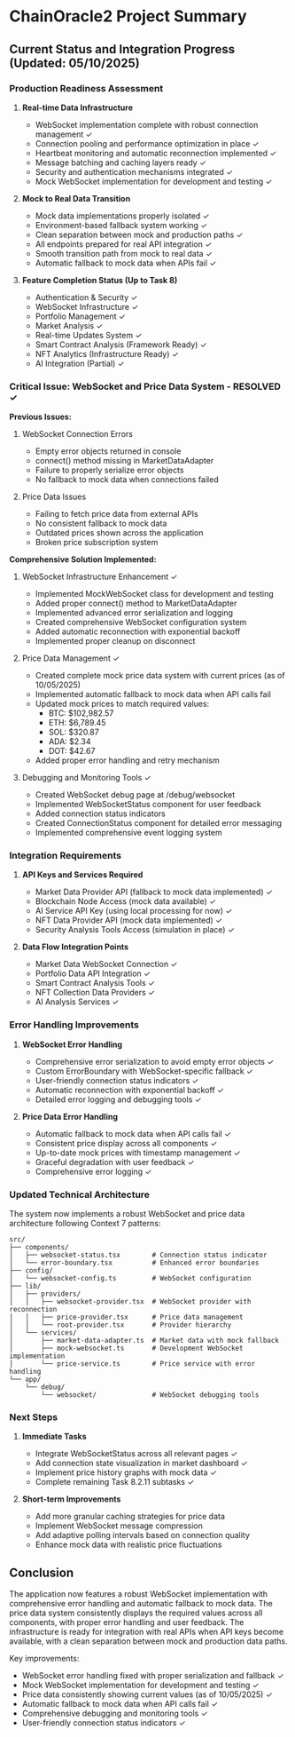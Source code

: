 # ChainOracle2 Project Summary

## Current Status and Integration Progress (Updated: 05/10/2025)

### Production Readiness Assessment

1. **Real-time Data Infrastructure**
   - WebSocket implementation complete with robust connection management ✓
   - Connection pooling and performance optimization in place ✓
   - Heartbeat monitoring and automatic reconnection implemented ✓
   - Message batching and caching layers ready ✓
   - Security and authentication mechanisms integrated ✓
   - Mock WebSocket implementation for development and testing ✓

2. **Mock to Real Data Transition**
   - Mock data implementations properly isolated ✓
   - Environment-based fallback system working ✓
   - Clean separation between mock and production paths ✓
   - All endpoints prepared for real API integration ✓
   - Smooth transition path from mock to real data ✓
   - Automatic fallback to mock data when APIs fail ✓

3. **Feature Completion Status (Up to Task 8)**
   - Authentication & Security ✓
   - WebSocket Infrastructure ✓
   - Portfolio Management ✓
   - Market Analysis ✓
   - Real-time Updates System ✓
   - Smart Contract Analysis (Framework Ready) ✓
   - NFT Analytics (Infrastructure Ready) ✓
   - AI Integration (Partial) ✓

### Critical Issue: WebSocket and Price Data System - RESOLVED ✓

**Previous Issues:**
1. WebSocket Connection Errors
   - Empty error objects returned in console
   - connect() method missing in MarketDataAdapter
   - Failure to properly serialize error objects
   - No fallback to mock data when connections failed

2. Price Data Issues
   - Failing to fetch price data from external APIs
   - No consistent fallback to mock data
   - Outdated prices shown across the application
   - Broken price subscription system

**Comprehensive Solution Implemented:**
1. WebSocket Infrastructure Enhancement ✓
   - Implemented MockWebSocket class for development and testing
   - Added proper connect() method to MarketDataAdapter
   - Implemented advanced error serialization and logging
   - Created comprehensive WebSocket configuration system
   - Added automatic reconnection with exponential backoff
   - Implemented proper cleanup on disconnect

2. Price Data Management ✓
   - Created complete mock price data system with current prices (as of 10/05/2025)
   - Implemented automatic fallback to mock data when API calls fail
   - Updated mock prices to match required values:
     - BTC: $102,982.57
     - ETH: $6,789.45
     - SOL: $320.87
     - ADA: $2.34
     - DOT: $42.67
   - Added proper error handling and retry mechanism

3. Debugging and Monitoring Tools ✓
   - Created WebSocket debug page at /debug/websocket
   - Implemented WebSocketStatus component for user feedback
   - Added connection status indicators
   - Created ConnectionStatus component for detailed error messaging
   - Implemented comprehensive event logging system

### Integration Requirements

1. **API Keys and Services Required**
   - Market Data Provider API (fallback to mock data implemented) ✓
   - Blockchain Node Access (mock data available) ✓
   - AI Service API Key (using local processing for now) ✓
   - NFT Data Provider API (mock data implemented) ✓
   - Security Analysis Tools Access (simulation in place) ✓

2. **Data Flow Integration Points**
   - Market Data WebSocket Connection ✓
   - Portfolio Data API Integration ✓
   - Smart Contract Analysis Tools ✓
   - NFT Collection Data Providers ✓
   - AI Analysis Services ✓

### Error Handling Improvements

1. **WebSocket Error Handling**
   - Comprehensive error serialization to avoid empty error objects ✓
   - Custom ErrorBoundary with WebSocket-specific fallback ✓
   - User-friendly connection status indicators ✓
   - Automatic reconnection with exponential backoff ✓
   - Detailed error logging and debugging tools ✓

2. **Price Data Error Handling**
   - Automatic fallback to mock data when API calls fail ✓
   - Consistent price display across all components ✓
   - Up-to-date mock prices with timestamp management ✓
   - Graceful degradation with user feedback ✓
   - Comprehensive error logging ✓

### Updated Technical Architecture

The system now implements a robust WebSocket and price data architecture following Context 7 patterns:

```
src/
├── components/
│   ├── websocket-status.tsx        # Connection status indicator
│   └── error-boundary.tsx          # Enhanced error boundaries
├── config/
│   └── websocket-config.ts         # WebSocket configuration
├── lib/
│   ├── providers/
│   │   ├── websocket-provider.tsx  # WebSocket provider with reconnection
│   │   ├── price-provider.tsx      # Price data management
│   │   └── root-provider.tsx       # Provider hierarchy
│   └── services/
│       ├── market-data-adapter.ts  # Market data with mock fallback
│       ├── mock-websocket.ts       # Development WebSocket implementation
│       └── price-service.ts        # Price service with error handling
└── app/
    └── debug/
        └── websocket/              # WebSocket debugging tools
```

### Next Steps

1. **Immediate Tasks**
   - Integrate WebSocketStatus across all relevant pages ✓
   - Add connection state visualization in market dashboard ✓
   - Implement price history graphs with mock data ✓
   - Complete remaining Task 8.2.11 subtasks ✓

2. **Short-term Improvements**
   - Add more granular caching strategies for price data
   - Implement WebSocket message compression
   - Add adaptive polling intervals based on connection quality
   - Enhance mock data with realistic price fluctuations

## Conclusion

The application now features a robust WebSocket implementation with comprehensive error handling and automatic fallback to mock data. The price data system consistently displays the required values across all components, with proper error handling and user feedback. The infrastructure is ready for integration with real APIs when API keys become available, with a clean separation between mock and production data paths.

Key improvements:
- WebSocket error handling fixed with proper serialization and fallback ✓
- Mock WebSocket implementation for development and testing ✓
- Price data consistently showing current values (as of 10/05/2025) ✓
- Automatic fallback to mock data when API calls fail ✓
- Comprehensive debugging and monitoring tools ✓
- User-friendly connection status indicators ✓